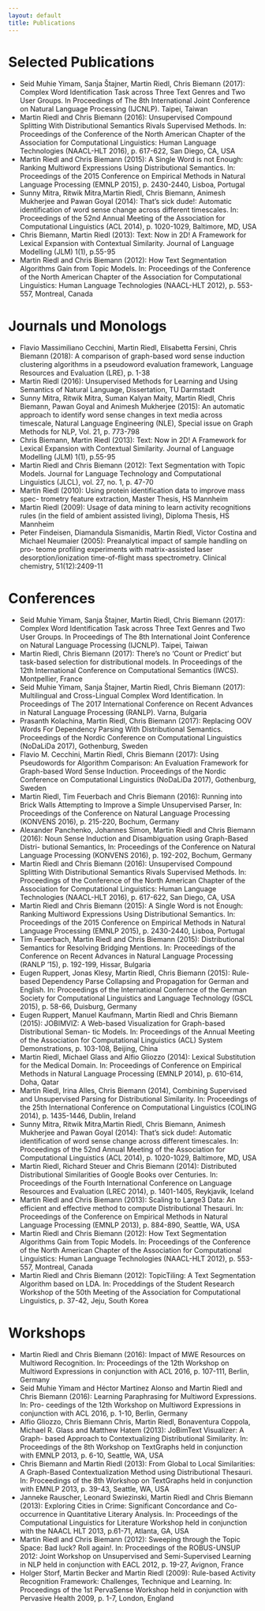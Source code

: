 ```yaml
---
layout: default
title: Publications
---
```


# Selected Publications

  * Seid Muhie Yimam, Sanja Štajner, Martin Riedl, Chris Biemann (2017): Complex Word Identification Task across Three Text Genres and Two User Groups. In Proceedings of The 8th International Joint Conference on Natural Language Processing (IJCNLP). Taipei, Taiwan 
  * Martin Riedl and Chris Biemann (2016): Unsupervised Compound Splitting With Distributional Semantics Rivals Supervised Methods. In: Proceedings of the Conference of the North American Chapter of the Association for Computational Linguistics: Human Language Technologies (NAACL-HLT 2016), p. 617-622, San Diego, CA, USA
  * Martin Riedl and Chris Biemann (2015): A Single Word is not Enough: Ranking Multiword Expressions Using Distributional Semantics. In: Proceedings of the 2015 Conference on Empirical Methods in Natural Language Processing (EMNLP 2015), p. 2430-2440, Lisboa, Portugal
  * Sunny Mitra, Ritwik Mitra,Martin Riedl, Chris Biemann, Animesh Mukherjee and Pawan Goyal (2014): That’s sick dude!: Automatic identification of word sense change across different timescales. In: Proceedings of the 52nd Annual Meeting of the Association for Computational Linguistics (ACL 2014), p. 1020-1029, Baltimore, MD, USA
  * Chris Biemann, Martin Riedl (2013): Text: Now in 2D! A Framework for Lexical Expansion with Contextual Similarity. Journal of Language Modelling (JLM) 1(1), p.55-95 
  * Martin Riedl and Chris Biemann (2012): How Text Segmentation Algorithms Gain from Topic Models. In: Proceedings of the Conference of the North American Chapter of the Association for Computational Linguistics: Human Language Technologies (NAACL-HLT 2012), p. 553-557, Montreal, Canada
	
	
# Journals und Monologs

  * Flavio Massimiliano Cecchini, Martin Riedl, Elisabetta Fersini, Chris Biemann (2018): A comparison of graph-based word sense induction clustering algorithms in a pseudoword evaluation framework, Language Resources and Evaluation (LRE), p. 1-38
  * Martin Riedl (2016): Unsupervised Methods for Learning and Using Semantics of Natural Language, Dissertation, TU Darmstadt 
  * Sunny Mitra, Ritwik Mitra, Suman Kalyan Maity, Martin Riedl, Chris Biemann, Pawan Goyal and Animesh Mukherjee (2015): An automatic approach to identify word sense changes in text media across timescale, Natural Language Engineering (NLE), Special issue on Graph Methods for NLP, Vol. 21, p. 773-798 
  * Chris Biemann, Martin Riedl (2013): Text: Now in 2D! A Framework for Lexical Expansion with Contextual Similarity. Journal of Language Modelling (JLM) 1(1), p.55-95 
  * Martin Riedl and Chris Biemann (2012): Text Segmentation with Topic Models. Journal for Language Technology and Computational Linguistics (JLCL), vol. 27, no. 1, p. 47-70 
  * Martin Riedl (2010): Using protein identification data to improve mass spec- trometry feature extraction, Master Thesis, HS Mannheim 
  * Martin Riedl (2009): Usage of data mining to learn activity recognitions rules (in the field of ambient assisted living), Diploma Thesis, HS Mannheim 
  * Peter Findeisen, Diamandula Sismanidis, Martin Riedl, Victor Costina and Michael Neumaier (2005): Preanalytical impact of sample handling on pro- teome profiling experiments with matrix-assisted laser desorption/ionization time-of-flight mass spectrometry. Clinical chemistry, 51(12):2409-11 

#  Conferences

  * Seid Muhie Yimam, Sanja Štajner, Martin Riedl, Chris Biemann (2017): Complex Word Identification Task across Three Text Genres and Two User Groups. In Proceedings of The 8th International Joint Conference on Natural Language Processing (IJCNLP). Taipei, Taiwan 
  * Martin Riedl, Chris Biemann (2017): There’s no ‘Count or Predict’ but task-based selection for distributional models. In Proceedings of the 12th International Conference on Computational Semantics (IWCS). Montpellier, France 
  * Seid Muhie Yimam, Sanja Štajner, Martin Riedl, Chris Biemann (2017): Multilingual and Cross-Lingual Complex Word Identification. In Proceedings of The 2017 International Conference on Recent Advances in Natural Language Processing (RANLP). Varna, Bulgaria 
  * Prasanth Kolachina, Martin Riedl, Chris Biemann (2017): Replacing OOV Words For Dependency Parsing With Distributional Semantics. Proceedings of the Nordic Conference on Computational Linguistics (NoDaLiDa 2017), Gothenburg, Sweden 
  * Flavio M. Cecchini, Martin Riedl, Chris Biemann (2017): Using Pseudowords for Algorithm Comparison: An Evaluation Framework for Graph-based Word Sense Induction. Proceedings of the Nordic Conference on Computational Linguistics (NoDaLiDa 2017), Gothenburg, Sweden 
  * Martin Riedl, Tim Feuerbach and Chris Biemann (2016): Running into Brick Walls Attempting to Improve a Simple Unsupervised Parser, In: Proceedings of the Conference on Natural Language Processing (KONVENS 2016), p. 215-220, Bochum, Germany 
  * Alexander Panchenko, Johannes Simon, Martin Riedl and Chris Biemann (2016): Noun Sense Induction and Disambiguation using Graph-Based Distri- butional Semantics, In: Proceedings of the Conference on Natural Language Processing (KONVENS 2016), p. 192-202, Bochum, Germany 
  * Martin Riedl and Chris Biemann (2016): Unsupervised Compound Splitting With Distributional Semantics Rivals Supervised Methods. In: Proceedings of the Conference of the North American Chapter of the Association for Computational Linguistics: Human Language Technologies (NAACL-HLT 2016), p. 617-622, San Diego, CA, USA
  * Martin Riedl and Chris Biemann (2015): A Single Word is not Enough: Ranking Multiword Expressions Using Distributional Semantics. In: Proceedings of the 2015 Conference on Empirical Methods in Natural Language Processing (EMNLP 2015), p. 2430-2440, Lisboa, Portugal
  * Tim Feuerbach, Martin Riedl and Chris Biemann (2015): Distributional Semantics for Resolving Bridging Mentions. In: Proceedings of the Conference on Recent Advances in Natural Language Processing (RANLP ’15), p. 192-199, Hissar, Bulgaria
  * Eugen Ruppert, Jonas Klesy, Martin Riedl, Chris Biemann (2015): Rule- based Dependency Parse Collapsing and Propagation for German and English. In: Proceedings of the International Confernce of the German Society for Computational Linguistics and Language Technology (GSCL 2015), p. 58-66, Duisburg, Germany
  * Eugen Ruppert, Manuel Kaufmann, Martin Riedl and Chris Biemann (2015): JOBIMVIZ: A Web-based Visualization for Graph-based Distributional Seman- tic Models. In: Proceedings of the Annual Meeting of the Association for Computational Linguistics (ACL) System Demonstrations, p. 103-108, Beijing, China
  * Martin Riedl, Michael Glass and Alfio Gliozzo (2014): Lexical Substitution for the Medical Domain. In: Proceedings of Conference on Empirical Methods in Natural Language Processing (EMNLP 2014), p. 610-614, Doha, Qatar
  * Martin Riedl, Irina Alles, Chris Biemann (2014), Combining Supervised and Unsupervised Parsing for Distributional Similarity. In: Proceedings of the 25th International Conference on Computational Linguistics (COLING 2014), p. 1435-1446, Dublin, Ireland
  * Sunny Mitra, Ritwik Mitra,Martin Riedl, Chris Biemann, Animesh Mukherjee and Pawan Goyal (2014): That’s sick dude!: Automatic identification of word sense change across different timescales. In: Proceedings of the 52nd Annual Meeting of the Association for Computational Linguistics (ACL 2014), p. 1020-1029, Baltimore, MD, USA
  * Martin Riedl, Richard Steuer and Chris Biemann (2014): Distributed Distributional Similarities of Google Books over Centuries. In: Proceedings of the Fourth International Conference on Language Resources and Evaluation (LREC 2014), p. 1401-1405, Reykjavik, Iceland
  * Martin Riedl and Chris Biemann (2013): Scaling to Large3 Data: An efficient and effective method to compute Distributional Thesauri. In: Proceedings of the Conference on Empirical Methods in Natural Language Processing (EMNLP 2013), p. 884-890, Seattle, WA, USA
  * Martin Riedl and Chris Biemann (2012): How Text Segmentation Algorithms Gain from Topic Models. In: Proceedings of the Conference of the North American Chapter of the Association for Computational Linguistics: Human Language Technologies (NAACL-HLT 2012), p. 553-557, Montreal, Canada
  * Martin Riedl and Chris Biemann (2012): TopicTiling: A Text Segmentation Algorithm based on LDA. In: Proceddings of the Student Research Workshop of the 50th Meeting of the Association for Computational Linguistics, p. 37-42, Jeju, South Korea 

 
#  Workshops

  * Martin Riedl and Chris Biemann (2016): Impact of MWE Resources on Multiword Recognition. In: Proceedings of the 12th Workshop on Multiword Expressions in conjunction with ACL 2016, p. 107-111, Berlin, Germany 
  * Seid Muhie Yimam and Héctor Martínez Alonso and Martin Riedl and Chris Biemann (2016): Learning Paraphrasing for Multiword Expressions. In: Pro- ceedings of the 12th Workshop on Multiword Expressions in conjunction with ACL 2016, p. 1-10, Berlin, Germany 
  * Alfio Gliozzo, Chris Biemann Chris, Martin Riedl, Bonaventura Coppola, Michael R. Glass and Matthew Hatem (2013): JoBimText Visualizer: A Graph- based Approach to Contextualizing Distributional Similarity. In: Proceedings of the 8th Workshop on TextGraphs held in conjunction with EMNLP 2013, p. 6-10, Seattle, WA, USA 
  * Chris Biemann and Martin Riedl (2013): From Global to Local Similarities: A Graph-Based Contextualization Method using Distributional Thesauri. In: Proceedings of the 8th Workshop on TextGraphs held in conjunction with EMNLP 2013, p. 39-43, Seattle, WA, USA 
  * Janneke Rauscher, Leonard Swiezinski, Martin Riedl and Chris Biemann (2013): Exploring Cities in Crime: Significant Concordance and Co-occurrence in Quantitative Literary Analysis. In: Proceedings of the Computational Linguistics for Literature Workshop held in conjunction with the NAACL HLT 2013, p.61-71, Atlanta, GA, USA 
  * Martin Riedl and Chris Biemann (2012): Sweeping through the Topic Space: Bad luck? Roll again!. In: Proceedings of the ROBUS-UNSUP 2012: Joint Workshop on Unsupervised and Semi-Supervised Learning in NLP held in conjunction with EACL 2012, p. 19-27, Avignon, France 
  * Holger Storf, Martin Becker and Martin Riedl (2009): Rule-based Activity Recognition Framework: Challenges, Technique and Learning. In: Proceedings of the 1st PervaSense Workshop held in conjunction with Pervasive Health 2009, p. 1-7, London, England 


